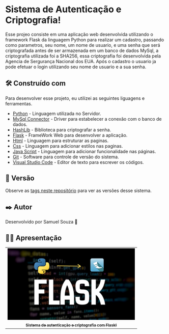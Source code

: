 # Sistema de Autenticação e Criptografia!

Esse projeo consiste em uma aplicação web desenvolvida utilizando o framework Flask da linguagem Python para realizar um cadastro, passando como parametros, seu nome, um nome de usuario, e uma senha que será criptografada antes de ser armazenada em um banco de dados MySql, a criptografia utilizada foi a SHA256, essa criptografia foi desenvolvida pela Agencia de Sergurança Nacional dos EUA. Após o cadastro o usuario ja pode efetuar o login utilizando seu nome de usuario e a sua senha. 

## 🛠️ Construído com

Para desenvolver esse projeto, eu utilizei as seguintes liguagens e ferramentas.

* [Python](https://www.w3schools.com/python/default.asp) - Linguagem utilizada no Servidor.
* [MySql Connector](https://www.mysql.com/products/connector/) - Driver para estabelecer a conexão com o banco de dados.
* [HashLib](https://docs.python.org/3/library/hashlib.html) - Biblioteca para criptografar a senha.
* [Flask](https://flask.palletsprojects.com/en/stable/) - FrameWork Web para desenvolver a aplicação.
* [Html](https://www.w3schools.com/html/default.asp) - Linguagem para estruturar as paginas.
* [Css](https://www.w3schools.com/css/default.asp) - Linguagem para adicionar estilos nas paginas.
* [Java Script](https://www.w3schools.com/js/default.asp) - Linguagem para adicionar funcionalidade nas páginas.
* [Git](https://git-scm.com/downloads) - Software para controle de versão do sistema.
* [Visual Studio Code](https://code.visualstudio.com/) - Editor de texto para escrever os códigos.

## 📌 Versão

Observe as [tags neste repositório](https://github.com/devsamuca/autenticacao-criptografia/tags) para ver as versões desse sistema. 

## ✒️ Autor

Desenvolvido por Samuel Souza 🌹

## 🧑‍💻 Apresentação

<table>
  <tr>
    <td align="center">
      <a href="">
        <img src="static/img/thumb.jpg" width="400px;" align/><br>
        <sub>
        <b>Sistema de autenticação e criptografia com Flask!</b>
        </sub>
      </a>
    </td>
  </tr>
</table>

